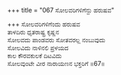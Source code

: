 +++
title = "067 ಸೋಲವರಿಗಳಿಗೆನ್ದು ಹರುಷವ"

+++
ಸೋಲವರಿಗಳಿಗೆಂದು ಹರುಷವ  
ತಾಳದಿರು ಧೃತರಾಷ್ಟ್ರ ಕೃಷ್ಣನ  
ಸೋಲವದು ಪಾಂಡವರು ಸೋತವರಲ್ಲ ನಂಬುವುದು  
ಸೋಲವಿದು ನಾಳಿನಲಿ ಪ್ರಳಯದ  
ಕಾಲ ಕೌರವಕುಲಕೆ ದಿಟವಿದು  
ಸೋಲವುಂಟೇ ವೀರ ನಾರಾಯಣನ ಭಕ್ತರಿಗೆ    ॥67॥